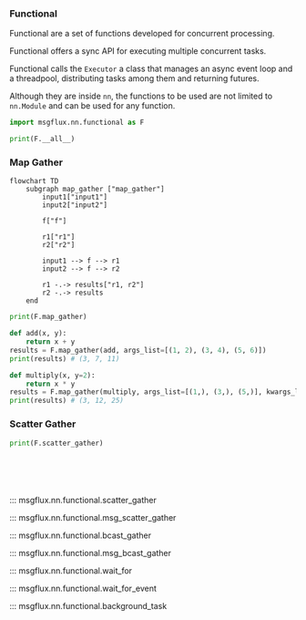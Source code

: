 ### **Functional**

Functional are a set of functions developed for concurrent processing.

Functional offers a sync API for executing multiple concurrent tasks.

Functional calls the `Executor` a class that manages an async event loop and a threadpool, distributing tasks among them and returning futures.

Although they are inside `nn`, the functions to be used are not limited to `nn.Module` and can be used for any function.

```python
import msgflux.nn.functional as F

print(F.__all__)
```

### **Map Gather**

```mermaid
flowchart TD
    subgraph map_gather ["map_gather"]
        input1["input1"]
        input2["input2"]

        f["f"]

        r1["r1"]
        r2["r2"]

        input1 --> f --> r1
        input2 --> f --> r2

        r1 -.-> results["r1, r2"]
        r2 -.-> results
    end
```

```python
print(F.map_gather)
```

```python
def add(x, y):
    return x + y
results = F.map_gather(add, args_list=[(1, 2), (3, 4), (5, 6)])
print(results) # (3, 7, 11)
```

```python
def multiply(x, y=2):
    return x * y
results = F.map_gather(multiply, args_list=[(1,), (3,), (5,)], kwargs_list=[{"y": 3}, {"y": 4}, {"y": 5}])
print(results) # (3, 12, 25)
```

### **Scatter Gather**

```python
print(F.scatter_gather)
```

```python

```

```python

```

```python

```

```python

```


```python

```










::: msgflux.nn.functional.scatter_gather

::: msgflux.nn.functional.msg_scatter_gather

::: msgflux.nn.functional.bcast_gather

::: msgflux.nn.functional.msg_bcast_gather

::: msgflux.nn.functional.wait_for

::: msgflux.nn.functional.wait_for_event

::: msgflux.nn.functional.background_task